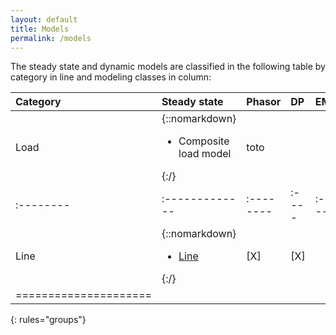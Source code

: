```yaml
---
layout: default
title: Models
permalink: /models
---
```


The steady state and dynamic models are classified in the following table by category in line and modeling classes in column:




|**Category**  |**Steady state**| **Phasor** | **DP** | **EMT** |
|:--------|:-------------|:--------|:----|:-----|
|Load|{::nomarkdown}<ul><li>Composite load model</li></ul>{:/}| toto | | |
|:--------|:-------------|:--------|:----|:-----|
|Line|{::nomarkdown}<ul><li>[Line](#phasor/piLine.markdown)</li></ul>{:/}| [X]  |  [X]  | |
|=====================
{: rules="groups"}






